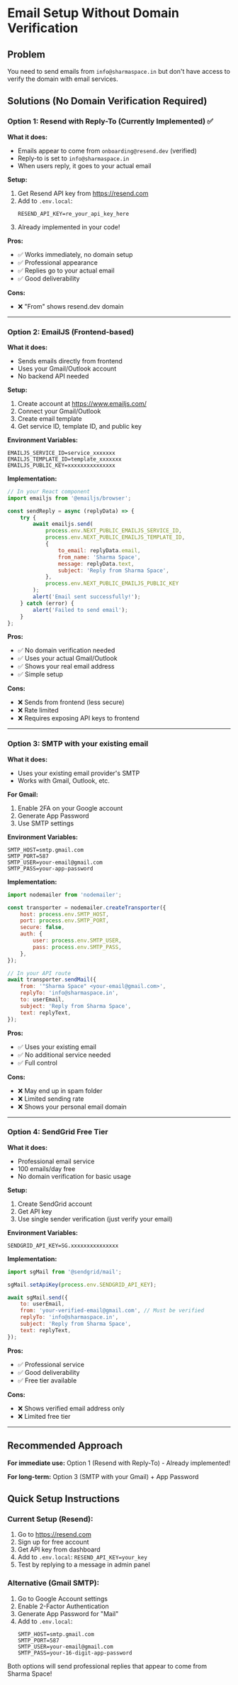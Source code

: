 # Email Setup Without Domain Verification

## Problem

You need to send emails from `info@sharmaspace.in` but don't have access to verify the domain with email services.

## Solutions (No Domain Verification Required)

### Option 1: Resend with Reply-To (Currently Implemented) ✅

**What it does:**

- Emails appear to come from `onboarding@resend.dev` (verified)
- Reply-to is set to `info@sharmaspace.in`
- When users reply, it goes to your actual email

**Setup:**

1. Get Resend API key from https://resend.com
2. Add to `.env.local`:
   ```
   RESEND_API_KEY=re_your_api_key_here
   ```
3. Already implemented in your code!

**Pros:**

- ✅ Works immediately, no domain setup
- ✅ Professional appearance
- ✅ Replies go to your actual email
- ✅ Good deliverability

**Cons:**

- ❌ "From" shows resend.dev domain

---

### Option 2: EmailJS (Frontend-based)

**What it does:**

- Sends emails directly from frontend
- Uses your Gmail/Outlook account
- No backend API needed

**Setup:**

1. Create account at https://www.emailjs.com/
2. Connect your Gmail/Outlook
3. Create email template
4. Get service ID, template ID, and public key

**Environment Variables:**

```
EMAILJS_SERVICE_ID=service_xxxxxxx
EMAILJS_TEMPLATE_ID=template_xxxxxxx
EMAILJS_PUBLIC_KEY=xxxxxxxxxxxxxxx
```

**Implementation:**

```javascript
// In your React component
import emailjs from '@emailjs/browser';

const sendReply = async (replyData) => {
	try {
		await emailjs.send(
			process.env.NEXT_PUBLIC_EMAILJS_SERVICE_ID,
			process.env.NEXT_PUBLIC_EMAILJS_TEMPLATE_ID,
			{
				to_email: replyData.email,
				from_name: 'Sharma Space',
				message: replyData.text,
				subject: 'Reply from Sharma Space',
			},
			process.env.NEXT_PUBLIC_EMAILJS_PUBLIC_KEY
		);
		alert('Email sent successfully!');
	} catch (error) {
		alert('Failed to send email');
	}
};
```

**Pros:**

- ✅ No domain verification needed
- ✅ Uses your actual Gmail/Outlook
- ✅ Shows your real email address
- ✅ Simple setup

**Cons:**

- ❌ Sends from frontend (less secure)
- ❌ Rate limited
- ❌ Requires exposing API keys to frontend

---

### Option 3: SMTP with your existing email

**What it does:**

- Uses your existing email provider's SMTP
- Works with Gmail, Outlook, etc.

**For Gmail:**

1. Enable 2FA on your Google account
2. Generate App Password
3. Use SMTP settings

**Environment Variables:**

```
SMTP_HOST=smtp.gmail.com
SMTP_PORT=587
SMTP_USER=your-email@gmail.com
SMTP_PASS=your-app-password
```

**Implementation:**

```javascript
import nodemailer from 'nodemailer';

const transporter = nodemailer.createTransporter({
	host: process.env.SMTP_HOST,
	port: process.env.SMTP_PORT,
	secure: false,
	auth: {
		user: process.env.SMTP_USER,
		pass: process.env.SMTP_PASS,
	},
});

// In your API route
await transporter.sendMail({
	from: '"Sharma Space" <your-email@gmail.com>',
	replyTo: 'info@sharmaspace.in',
	to: userEmail,
	subject: 'Reply from Sharma Space',
	text: replyText,
});
```

**Pros:**

- ✅ Uses your existing email
- ✅ No additional service needed
- ✅ Full control

**Cons:**

- ❌ May end up in spam folder
- ❌ Limited sending rate
- ❌ Shows your personal email domain

---

### Option 4: SendGrid Free Tier

**What it does:**

- Professional email service
- 100 emails/day free
- No domain verification for basic usage

**Setup:**

1. Create SendGrid account
2. Get API key
3. Use single sender verification (just verify your email)

**Environment Variables:**

```
SENDGRID_API_KEY=SG.xxxxxxxxxxxxxxx
```

**Implementation:**

```javascript
import sgMail from '@sendgrid/mail';

sgMail.setApiKey(process.env.SENDGRID_API_KEY);

await sgMail.send({
	to: userEmail,
	from: 'your-verified-email@gmail.com', // Must be verified
	replyTo: 'info@sharmaspace.in',
	subject: 'Reply from Sharma Space',
	text: replyText,
});
```

**Pros:**

- ✅ Professional service
- ✅ Good deliverability
- ✅ Free tier available

**Cons:**

- ❌ Shows verified email address only
- ❌ Limited free tier

---

## Recommended Approach

**For immediate use:** Option 1 (Resend with Reply-To) - Already implemented!

**For long-term:** Option 3 (SMTP with your Gmail) + App Password

## Quick Setup Instructions

### Current Setup (Resend):

1. Go to https://resend.com
2. Sign up for free account
3. Get API key from dashboard
4. Add to `.env.local`: `RESEND_API_KEY=your_key`
5. Test by replying to a message in admin panel

### Alternative (Gmail SMTP):

1. Go to Google Account settings
2. Enable 2-Factor Authentication
3. Generate App Password for "Mail"
4. Add to `.env.local`:
   ```
   SMTP_HOST=smtp.gmail.com
   SMTP_PORT=587
   SMTP_USER=your-email@gmail.com
   SMTP_PASS=your-16-digit-app-password
   ```

Both options will send professional replies that appear to come from Sharma Space!
